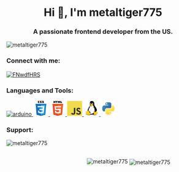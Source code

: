 <h1 align="center">Hi 👋, I'm metaltiger775</h1>
<h3 align="center">A passionate frontend developer from the US.</h3>

<p align="left"> <img src="https://komarev.com/ghpvc/?username=metaltiger775&label=Profile%20views&color=0e75b6&style=flat" alt="metaltiger775" /> </p>

<h3 align="left">Connect with me:</h3>
<p align="left">
<a href="https://discord.gg/FNwdfHRS" target="blank"><img align="center" src="https://raw.githubusercontent.com/rahuldkjain/github-profile-readme-generator/master/src/images/icons/Social/discord.svg" alt="FNwdfHRS" height="30" width="40" /></a>
</p>

<h3 align="left">Languages and Tools:</h3>
<p align="left"> <a href="https://www.arduino.cc/" target="_blank" rel="noreferrer"> <img src="https://cdn.worldvectorlogo.com/logos/arduino-1.svg" alt="arduino" width="40" height="40"/> </a> <a href="https://www.w3schools.com/css/" target="_blank" rel="noreferrer"> <img src="https://raw.githubusercontent.com/devicons/devicon/master/icons/css3/css3-original-wordmark.svg" alt="css3" width="40" height="40"/> </a> <a href="https://www.w3.org/html/" target="_blank" rel="noreferrer"> <img src="https://raw.githubusercontent.com/devicons/devicon/master/icons/html5/html5-original-wordmark.svg" alt="html5" width="40" height="40"/> </a> <a href="https://developer.mozilla.org/en-US/docs/Web/JavaScript" target="_blank" rel="noreferrer"> <img src="https://raw.githubusercontent.com/devicons/devicon/master/icons/javascript/javascript-original.svg" alt="javascript" width="40" height="40"/> </a> <a href="https://www.linux.org/" target="_blank" rel="noreferrer"> <img src="https://raw.githubusercontent.com/devicons/devicon/master/icons/linux/linux-original.svg" alt="linux" width="40" height="40"/> </a> <a href="https://www.python.org" target="_blank" rel="noreferrer"> <img src="https://raw.githubusercontent.com/devicons/devicon/master/icons/python/python-original.svg" alt="python" width="40" height="40"/> </a> </p>

<h3 align="left">Support:</h3>
<p><a href="https://www.buymeacoffee.com/metaltiger775"> <img align="left" src="https://cdn.buymeacoffee.com/buttons/v2/default-yellow.png" height="50" width="210" alt="metaltiger775" /></a></p><br><br>

<p><img align="left" src="https://github-readme-stats.vercel.app/api/top-langs?username=metaltiger775&show_icons=true&locale=en&layout=compact" alt="metaltiger775" /></p>

<p>&nbsp;<img align="center" src="https://github-readme-stats.vercel.app/api?username=metaltiger775&show_icons=true&locale=en" alt="metaltiger775" /></p>
